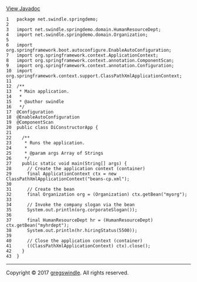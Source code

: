 [View
Javadoc](../../../../apidocs/net/swindle/springdemo/DiConstructorApp.md)

    1   package net.swindle.springdemo;
    2   
    3   import net.swindle.springdemo.domain.HumanResourceDept;
    4   import net.swindle.springdemo.domain.Organization;
    5   
    6   import org.springframework.boot.autoconfigure.EnableAutoConfiguration;
    7   import org.springframework.context.ApplicationContext;
    8   import org.springframework.context.annotation.ComponentScan;
    9   import org.springframework.context.annotation.Configuration;
    10  import org.springframework.context.support.ClassPathXmlApplicationContext;
    11  
    12  /**
    13   * Main application.
    14   *
    15   * @author swindle
    16   */
    17  @Configuration
    18  @EnableAutoConfiguration
    19  @ComponentScan
    20  public class DiConstructorApp {
    21  
    22    /**
    23     * Runs the application.
    24     *
    25     * @param args Array of Strings
    26     */
    27    public static void main(String[] args) {
    28      // Create the application context (container)
    29      final ApplicationContext ctx = new ClassPathXmlApplicationContext("beans-cp.xml");
    30  
    31      // Create the bean
    32      final Organization org = (Organization) ctx.getBean("myorg");
    33  
    34      // Invoke the company slogan via the bean
    35      System.out.println(org.corporateSlogan());
    36  
    37      final HumanResourceDept hr = (HumanResourceDept) ctx.getBean("myhrdept");
    38      System.out.println(hr.hiringStatus(5500));
    39  
    40      // Close the application context (container)
    41      ((ClassPathXmlApplicationContext) ctx).close();
    42    }
    43  }

-----

Copyright © 2017 [gregswindle](https://github.com/gregswindle). All
rights reserved.
